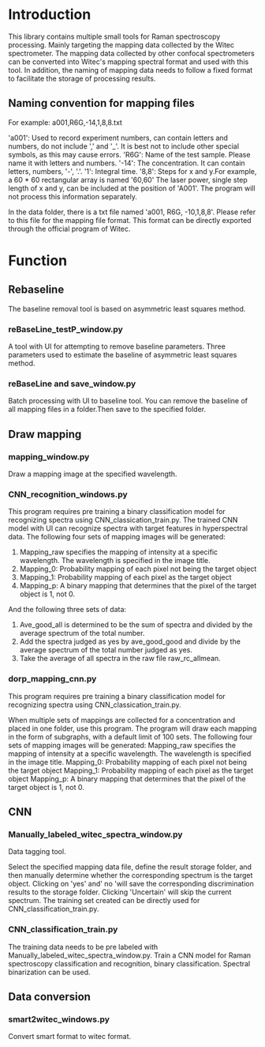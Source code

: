 # Introduction
This library contains multiple small tools for Raman spectroscopy processing. Mainly targeting the mapping data collected by the Witec spectrometer. The mapping data collected by other confocal spectrometers can be converted into Witec's mapping spectral format and used with this tool.
In addition, the naming of mapping data needs to follow a fixed format to facilitate the storage of processing results.
## Naming convention for mapping files
For example:
a001,R6G,-14,1,8,8.txt

'a001': Used to record experiment numbers, can contain letters and numbers, do not include ',' and '_'. It is best not to include other special symbols, as this may cause errors.
'R6G': Name of the test sample. Please name it with letters and numbers.
'-14': The concentration. It can contain letters, numbers, '-', '.'.
'1': Integral time.
'8,8': Steps for x and y.For example, a 60 * 60 rectangular array is named '60,60'
The laser power, single step length of x and y, can be included at the position of 'A001'. The program will not process this information separately.


In the data folder, there is a txt file named 'a001, R6G, -10,1,8,8'. Please refer to this file for the mapping file format. This format can be directly exported through the official program of Witec.
# Function
## Rebaseline
The baseline removal tool is based on asymmetric least squares method.
### reBaseLine_testP_window.py
A tool with UI for attempting to remove baseline parameters. Three parameters used to estimate the baseline of asymmetric least squares method.
### reBaseLine and save_window.py
Batch processing with UI to baseline tool. You can remove the baseline of all mapping files in a folder.Then save to the specified folder.

## Draw mapping
### mapping_window.py
Draw a mapping image at the specified wavelength.
### CNN_recognition_windows.py
This program requires pre training a binary classification model for recognizing spectra using CNN_classication_train.py.
The trained CNN model with UI can recognize spectra with target features in hyperspectral data.
The following four sets of mapping images will be generated:
1. Mapping_raw specifies the mapping of intensity at a specific wavelength. The wavelength is specified in the image title.
2. Mapping_0: Probability mapping of each pixel not being the target object
3. Mapping_1: Probability mapping of each pixel as the target object
4. Mapping_p: A binary mapping that determines that the pixel of the target object is 1, not 0.

And the following three sets of data:
1. Ave_good_all is determined to be the sum of spectra and divided by the average spectrum of the total number.
2. Add the spectra judged as yes by ave_good_good and divide by the average spectrum of the total number judged as yes.
3. Take the average of all spectra in the raw file raw_rc_allmean.
### dorp_mapping_cnn.py
This program requires pre training a binary classification model for recognizing spectra using CNN_classication_train.py.

When multiple sets of mappings are collected for a concentration and placed in one folder, use this program. The program will draw each mapping in the form of subgraphs, with a default limit of 100 sets.
The following four sets of mapping images will be generated:
Mapping_raw specifies the mapping of intensity at a specific wavelength. The wavelength is specified in the image title.
Mapping_0: Probability mapping of each pixel not being the target object
Mapping_1: Probability mapping of each pixel as the target object
Mapping_p: A binary mapping that determines that the pixel of the target object is 1, not 0.

## CNN
### Manually_labeled_witec_spectra_window.py
Data tagging tool.

Select the specified mapping data file, define the result storage folder, and then manually determine whether the corresponding spectrum is the target object. Clicking on 'yes' and' no 'will save the corresponding discrimination results to the storage folder. Clicking 'Uncertain' will skip the current spectrum.
The training set created can be directly used for CNN_classification_train.py.
### CNN_classification_train.py
The training data needs to be pre labeled with Manually_labeled_witec_spectra_window.py.
Train a CNN model for Raman spectroscopy classification and recognition, binary classification. Spectral binarization can be used.
## Data conversion
### smart2witec_windows.py
Convert smart format to witec format.


